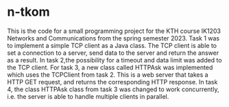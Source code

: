 # n-tkom
This is the code for a small programming project for the KTH course IK1203 Networks and Communications from the spring semester 2023.
Task 1 was to implement a simple TCP client as a Java class. The TCP client is able to set a connection to a server, send data to the server and return the answer as a result.
In task 2,the possibility for a timeout and data limit was added to the TCP client.
For task 3, a new class called HTTPAsk was implemented which uses the TCPClient from task 2. This is a web server that takes a HTTP GET request, and returns the corresponding HTTP response.
In task 4, the class HTTPAsk class from task 3 was changed to work concurrently, i.e. the server is able to handle multiple clients in parallel.
